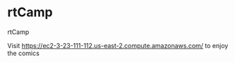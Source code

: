 # rtCamp
 rtCamp
 
 Visit https://ec2-3-23-111-112.us-east-2.compute.amazonaws.com/
to enjoy the comics
